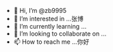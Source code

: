 - 👋 Hi, I’m @zb9995
- 👀 I’m interested in ...张博
- 🌱 I’m currently learning ...
- 💞️ I’m looking to collaborate on ...
- 📫 How to reach me ...你好

<!---
zb9995/zb9995 is a ✨ special ✨ repository because its `README.md` (this file) appears on your GitHub profile.
You can click the Preview link to take a look at your changes.
--->
